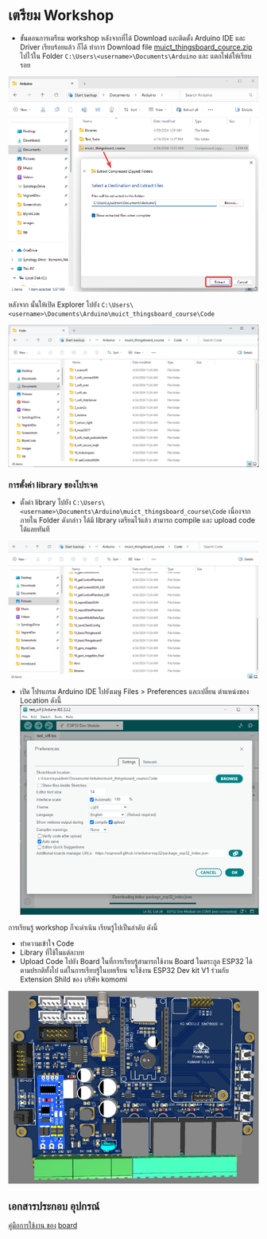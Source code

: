 # เตรียม Workshop

- ขั้นตอนการเตรียม workshop  หลังจากที่ได้ Download และติดตั้ง Arduino IDE และ Driver เรียบร้อยแล้ว ก็ได้ ทำการ Download file [muict_thingsboard_cource.zip](../assets/zip/muict_thingsboard_course.zip) ไปไว้ใน Folder ```C:\Users\<username>\Documents\Arduino``` และ แตกไฟล์ให้เรียบรอย   

![extract workshop](../assets/images/extract_workshop.png)

หลังจาก นั้นให้เปิด Explorer ไปยัง ```C:\Users\<username>\Documents\Arduino\muict_thingsboard_course\Code```

![code workshop list](../assets/images/code_workshop_list.png)

### การตั้งค่า library ของโปรเจค

- ตั้งค่า library ไปยัง ```C:\Users\<username>\Documents\Arduino\muict_thingsboard_course\Code``` เนื่องจาก ภายใน Folder ดังกล่าว ได้มี library เตรียมไว้แล้ว สามารถ compile และ upload code ได้แลยทันที

![set library](../assets/images/set_arduino_lib.png)

- เปิด โปรแกรม Arduino IDE ไปยังเมนู Files > Preferences และเปลี่ยน ตำแหน่งของ Location ดังนี้
![set local lib](../assets/images/set_local_lib.png)


การเรียนรู้ workshop ก็จะดำเนิน เรียนรู้ไปเป็นลำดับ ดังนี้
- ทำความเข้าใจ Code
- Library ที่ใช้ในแต่ละบท
- Upload Code ไปยัง Board ในที่การเรียบรู้สามารถใช้งาน Board ในตระกูล ESP32 ได้ตามปรกติทั้งไป แต่ในการเรียบรู้ในบทเรียน จะใช้งาน ESP32 Dev kit V1 ร่วมกับ Extension Shild ของ บริษัท komomi

![board view](../assets/kmmboard/3D_TopView.jpg)

## เอกสารประกอบ อุปกรณ์
[คู่มือการใช้งาน ของ ฺboard](../assets/kmmboard/User%20Manual%20KMM-SmartFarmV3-IoT-4G.pdf)